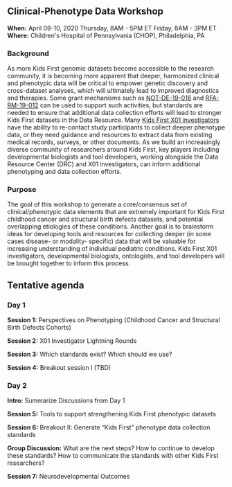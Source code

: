 ## Clinical-Phenotype Data Workshop 

**When:** April 09-10, 2020
Thursday, 8AM - 5PM ET
Friday, 8AM - 3PM ET
**Where:** Children's Hospital of Pennsylvania (CHOP), Philadelphia, PA

### Background

As more Kids First genomic datasets become accessible to the research community, it is becoming more apparent that deeper, harmonized clinical and phenotypic data will be critical to empower genetic discovery and cross-dataset analyses, which will ultimately lead to improved diagnostics and therapies. 
Some grant mechanisms such as [NOT-DE-19-016](https://grants.nih.gov/grants/guide/notice-files/NOT-DE-19-016.html) and [RFA-RM-19-012](https://grants.nih.gov/grants/guide/rfa-files/RFA-RM-19-012.html) can be used to support such activities, but standards are needed to ensure that additional data collection efforts will lead to stronger Kids First datasets in the Data Resource. Many [Kids First X01 investigators](https://commonfund.nih.gov/kidsfirst/x01projects) have the ability to re-contact study participants to collect deeper phenotype data, or they need guidance and resources to extract data from existing medical records, surveys, or other documents. As we build an increasingly diverse community of researchers around Kids First, key players including developmental biologists and tool developers, working alongside the Data Resource Center (DRC) and X01 investigators, can inform additional phenotyping and data collection efforts. 

### Purpose

The goal of this workshop to generate a core/consensus set of clinical/phenotypic data elements that are extremely important for Kids First childhood cancer and structural birth defects datasets, and potential overlapping etiologies of these conditions. Another goal is to brainstorm ideas for developing tools and resources for collecting deeper (in some cases disease- or modality- specific) data that will be valuable for increasing understanding of individual pediatric conditions. Kids First X01 investigators, developmental biologists, ontologists, and tool developers will be brought together to inform this process. 

## Tentative agenda

### Day 1

**Session 1:** Perspectives on Phenotyping (Childhood Cancer and Structural Birth Defects Cohorts)

**Session 2:** X01 Investigator Lightning Rounds

**Session 3:** Which standards exist? Which should we use?

**Session 4:** Breakout session I (TBD)

### Day 2 

**Intro:** Summarize Discussions from Day 1

**Session 5:** Tools to support strengthening Kids First phenotypic datasets

**Session 6:** Breakout II: Generate “Kids First” phenotype data collection standards

**Group Discussion:** What are the next steps? How to continue to develop these standards? How to communicate the standards with other Kids First researchers?  

**Session 7:** Neurodevelopmental Outcomes

